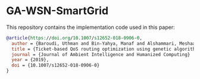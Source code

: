 # GA-WSN-SmartGrid

This repository contains the implementation code used in this paper:

```bibtex
@article{https://doi.org/10.1007/s12652-018-0906-0,  
  author = {Baroudi, Uthman and Bin-Yahya, Manaf and Alshammari, Meshaan and Yaqoub, Umair},  
  title = {Ticket-based QoS routing optimization using genetic algorithm for WSN applications in smart grid},
  journal = {Journal of Ambient Intelligence and Humanized Computing}
  year = {2019},
  doi = {10.1007/s12652-018-0906-0}
}
```
